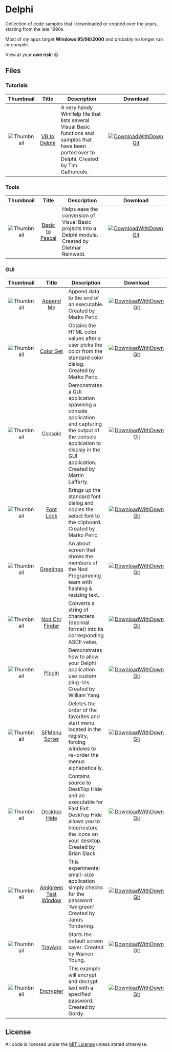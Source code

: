# Delphi

Collection of code samples that I downloaded or created over the years, starting from the late 1990s.

Most of *my* apps target **Windows 95/98/2000** and probably no longer run or compile.

View at your **own risk**! :smiley:

## Files

### Tutorials
Thumbnail | Title | Description | Download
:----:|:----:|------|:----:
![Thumbnail](https://dindoliboon.github.io/repo/archive/delphi/screenshot/vb2dcon.png) | [VB to Delphi](https://github.com/dindoliboon/archive/tree/master/delphi/vb2dcon) | A very handy WinHelp file that lists several Visual Basic functions and samples that have been ported over to Delphi. Created by Tim Gathercole. | [![DownloadWithDownGit]](https://minhaskamal.github.io/DownGit/#/home?url=https://github.com/dindoliboon/archive/tree/master/delphi/vb2dcon)

### Tools
Thumbnail | Title | Description | Download
:----:|:----:|------|:----:
![Thumbnail](https://dindoliboon.github.io/repo/archive/delphi/screenshot/bastopas.png) | [Basic to Pascal](https://github.com/dindoliboon/archive/tree/master/delphi/bastopas) | Helps ease the conversion of Visual Basic projects into a Delphi module. Created by Dietmar Reinwald. | [![DownloadWithDownGit]](https://minhaskamal.github.io/DownGit/#/home?url=https://github.com/dindoliboon/archive/tree/master/delphi/bastopas)

### GUI
Thumbnail | Title | Description | Download
:----:|:----:|------|:----:
![Thumbnail](https://dindoliboon.github.io/repo/archive/delphi/screenshot/appendme.png) | [Append Me](https://github.com/dindoliboon/archive/tree/master/delphi/appendme) | Append data to the end of an executable. Created by Marko Peric. | [![DownloadWithDownGit]](https://minhaskamal.github.io/DownGit/#/home?url=https://github.com/dindoliboon/archive/tree/master/delphi/appendme)
![Thumbnail](https://dindoliboon.github.io/repo/archive/delphi/screenshot/colorget.png) | [Color Get](https://github.com/dindoliboon/archive/tree/master/delphi/colorget) | Obtains the HTML color values after a user picks the color from the standard color dialog. Created by Marko Peric. | [![DownloadWithDownGit]](https://minhaskamal.github.io/DownGit/#/home?url=https://github.com/dindoliboon/archive/tree/master/delphi/colorget)
![Thumbnail](https://dindoliboon.github.io/repo/archive/delphi/screenshot/console.png) | [Console](https://github.com/dindoliboon/archive/tree/master/delphi/console) | Demonstrates a GUI application spawning a console application and capturing the output of the console application to display in the GUI application. Created by Martin Lafferty. | [![DownloadWithDownGit]](https://minhaskamal.github.io/DownGit/#/home?url=https://github.com/dindoliboon/archive/tree/master/delphi/console)
![Thumbnail](https://dindoliboon.github.io/repo/archive/delphi/screenshot/fontlook.png) | [Font Look](https://github.com/dindoliboon/archive/tree/master/delphi/fontlook) | Brings up the standard font dialog and copies the select font to the clipboard. Created by Marko Peric. | [![DownloadWithDownGit]](https://minhaskamal.github.io/DownGit/#/home?url=https://github.com/dindoliboon/archive/tree/master/delphi/fontlook)
![Thumbnail](https://dindoliboon.github.io/repo/archive/delphi/screenshot/gret.png) | [Greetings](https://github.com/dindoliboon/archive/tree/master/delphi/gret) | An about screen that shows the members of the Nod Programming team with flashing & resizing text. | [![DownloadWithDownGit]](https://minhaskamal.github.io/DownGit/#/home?url=https://github.com/dindoliboon/archive/tree/master/delphi/gret)
![Thumbnail](https://dindoliboon.github.io/repo/archive/delphi/screenshot/ncf3.png) | [Nod Chr Finder](https://github.com/dindoliboon/archive/tree/master/delphi/ncf3) | Converts a string of characters (decimal format) into its corresponding ASCII value. | [![DownloadWithDownGit]](https://minhaskamal.github.io/DownGit/#/home?url=https://github.com/dindoliboon/archive/tree/master/delphi/ncf3)
![Thumbnail](https://dindoliboon.github.io/repo/archive/delphi/screenshot/plugin.png) | [Plugin](https://github.com/dindoliboon/archive/tree/master/delphi/plugin) | Demonstrates how to allow your Delphi application use custom plug-ins. Created by William Yang. | [![DownloadWithDownGit]](https://minhaskamal.github.io/DownGit/#/home?url=https://github.com/dindoliboon/archive/tree/master/delphi/plugin)
![Thumbnail](https://dindoliboon.github.io/repo/archive/delphi/screenshot/sfms.png) | [SFMenu Sorter](https://github.com/dindoliboon/archive/tree/master/delphi/sfms) | Deletes the order of the favorites and start menu located in the registry, forcing windows to re-order the menus alphabetically. | [![DownloadWithDownGit]](https://minhaskamal.github.io/DownGit/#/home?url=https://github.com/dindoliboon/archive/tree/master/delphi/sfms)
![Thumbnail](https://dindoliboon.github.io/repo/archive/delphi/screenshot/smallexe.png) | [Desktop Hide](https://github.com/dindoliboon/archive/tree/master/delphi/smallexe) | Contains source to DeskTop Hide and an executable for Fast Exit. DeskTop Hide allows you to hide/restore the icons on your desktop. Created by Brian Slack. | [![DownloadWithDownGit]](https://minhaskamal.github.io/DownGit/#/home?url=https://github.com/dindoliboon/archive/tree/master/delphi/smallexe)
![Thumbnail](https://dindoliboon.github.io/repo/archive/delphi/screenshot/testwin.png) | [Amigreen Test Window](https://github.com/dindoliboon/archive/tree/master/delphi/testwin) | This experimental small-size application simply checks for the password 'Amigreen'. Created by Janus Tondering. | [![DownloadWithDownGit]](https://minhaskamal.github.io/DownGit/#/home?url=https://github.com/dindoliboon/archive/tree/master/delphi/testwin)
![Thumbnail](https://dindoliboon.github.io/repo/archive/delphi/screenshot/trayapp.png) | [TrayApp](https://github.com/dindoliboon/archive/tree/master/delphi/trayapp) | Starts the default screen saver. Created by Warren Young. | [![DownloadWithDownGit]](https://minhaskamal.github.io/DownGit/#/home?url=https://github.com/dindoliboon/archive/tree/master/delphi/trayapp)
![Thumbnail](https://dindoliboon.github.io/repo/archive/delphi/screenshot/window.png) | [Encrypter](https://github.com/dindoliboon/archive/tree/master/delphi/window) | This example will encrypt and decrypt text with a specified password. Created by Gordy. | [![DownloadWithDownGit]](https://minhaskamal.github.io/DownGit/#/home?url=https://github.com/dindoliboon/archive/tree/master/delphi/window)

## License
All code is licensed under the [MIT License](https://opensource.org/licenses/MIT) unless stated otherwise.

[DownloadWithDownGit]: https://dindoliboon.github.io/image/button-gh-download-large.png "Download with DownGit"
